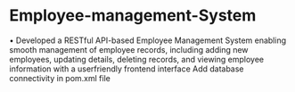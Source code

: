 # Employee-management-System
• Developed a RESTful API-based Employee Management System enabling smooth management of employee records, including adding new employees, updating details, deleting records, and viewing employee information with a userfriendly frontend interface
Add database connectivity in pom.xml file 
